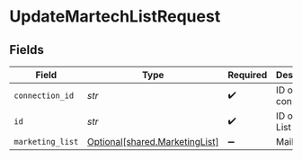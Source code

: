 # UpdateMartechListRequest


## Fields

| Field                                                                  | Type                                                                   | Required                                                               | Description                                                            |
| ---------------------------------------------------------------------- | ---------------------------------------------------------------------- | ---------------------------------------------------------------------- | ---------------------------------------------------------------------- |
| `connection_id`                                                        | *str*                                                                  | :heavy_check_mark:                                                     | ID of the connection                                                   |
| `id`                                                                   | *str*                                                                  | :heavy_check_mark:                                                     | ID of the List                                                         |
| `marketing_list`                                                       | [Optional[shared.MarketingList]](../../models/shared/marketinglist.md) | :heavy_minus_sign:                                                     | Mailing List                                                           |